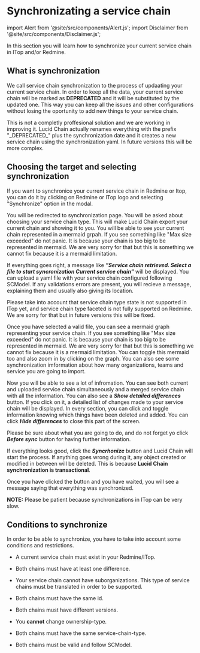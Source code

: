 # Synchronizating a service chain

import Alert from '@site/src/components/Alert.js';
import Disclaimer from '@site/src/components/Disclaimer.js';

In this section you will learn how to synchronize your current service chain in ITop and/or Redmine.

## What is synchronization

We call service chain synchronization to the process of updaating your current service chain. In order to keep all the data, your current service chain will be marked as **DEPRECATED** and it will be substituted by the updated one. This way you can keep all the issues and other configurations without losing the oportunity to add new things to your service chain.

<Disclaimer>
This is not a completly proffesional solution and we are working in improving it. Lucid Chain actually renames everything with the prefix "_DEPRECATED_" plus the synchronization date and it creates a new service chain using the synchronization yaml. In future versions this will be more complex.
</Disclaimer>

## Choosing the target and selecting synchronization

If you want to synchronice your current service chain in Redmine or Itop, you can do it by clicking on Redmine or ITop logo and selecting "Synchronize" option in the modal.

You will be redirected to synchronization page. You will be asked about choosing your service chain type. This will make Lucid Chain export your current chain and showing it to you. You will be able to see your current chain represented in a mermaid grpah. If you see something like "Max size exceeded" do not panic. It is because your chain is too big to be represented in mermaid. We are very sorry for that but this is something we cannot fix because it is a mermaid limitation.

 If everything goes right, a message like ***"Service chain retrieved. Select a file to start syncronization Current service chain"*** will be displayed. You can upload a yaml file with your service chain configured following SCModel. If any validations errors are present, you will recieve a message, explaining them and usually also giving its location.

<Alert>
Please take into account that service chain type state is not supported in ITop yet, and service chain type faceted is not fully supported on Redmine. We are sorry for that but in future versions this will be fixed.
</Alert>

Once you have selected a valid file, you can see a mermaid graph representing your service chain. If you see something like "Max size exceeded" do not panic. It is because your chain is too big to be represented in mermaid. We are very sorry for that but this is something we cannot fix because it is a mermaid limitation. You can toggle this mermaid too and also zoom in by clicking on the graph. You can also see some synchronization imformation about how many organizations, teams and service you are going to import.

Now you will be able to see a lot of infromation. You can see both current and uploaded service chain simultaneously and a merged service chain with all the information. You can also see a ***Show detailed differences*** button. If you click on it, a detailed list of changes made to your service chain will be displayed. In every section, you can click and toggle information knowing which things have been deleted and added. You can click ***Hide differences*** to close this part of the screen.

Please be sure about what you are going to do, and do not forget yo click ***Before sync***
button for having further information.

If everything looks good, click the ***Syncrhonize*** button and Lucid Chain will start the process. If anything goes wrong during it, any object created or modified in between will be deleted. This is because **Lucid Chain synchronization is transactional**.

Once you have clicked the button and you have waited, you will see a message saying that everything was synchronized.

**NOTE:** Please be patient because synchronizations in ITop can be very slow.

## Conditions to synchronize

In order to be able to synchronize, you have to take into account some conditions and restrictions.

+ A current service chain must exist in your Redmine/ITop.

+ Both chains must have at least one difference.

+ Your service chain cannot have suborganizations. This type of service chains must be translated in order to be supported.

+ Both chains must have the same id.

+ Both chains must have different versions.

+ You **cannot** change ownership-type.

+ Both chains must have the same service-chain-type.

+ Both chains must be valid and follow SCModel.
